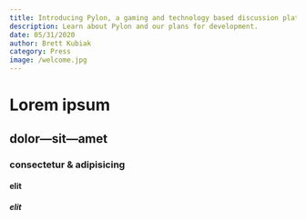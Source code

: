 ```yaml
---
title: Introducing Pylon, a gaming and technology based discussion platform
description: Learn about Pylon and our plans for development.
date: 05/31/2020
author: Brett Kubiak
category: Press
image: /welcome.jpg
---
```


# Lorem ipsum

## dolor—sit—amet

### consectetur &amp; adipisicing

#### elit

##### elit
